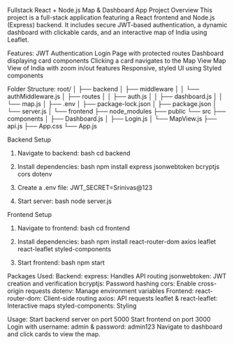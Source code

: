 Fullstack React + Node.js Map & Dashboard App
Project Overview
This project is a full-stack application featuring a React frontend and Node.js (Express) backend.
It includes secure JWT-based authentication, a dynamic dashboard with clickable cards, and an interactive map of India using Leaflet.

Features:
JWT Authentication
Login Page with protected routes
Dashboard displaying card components
Clicking a card navigates to the Map View
Map View of India with zoom in/out features
Responsive, styled UI using Styled components

Folder Structure:
root/
│
├── backend
│   ├── middleware
│   │   └── authMiddleware.js
│   ├── routes
│   │   ├── auth.js
│   │   ├── dashboard.js
│   │   └── map.js
│   ├── .env
│   ├── package-lock.json
│   ├── package.json
│   └── server.js
│
└── frontend
    ├── node_modules
    ├── public
    └── src
        ├── components
        │   ├── Dashboard.js
        │   ├── Login.js
        │   └── MapView.js
        ├── api.js
        ├── App.css
        └── App.js

Backend Setup
1. Navigate to backend:
bash cd backend

2. Install dependencies:
bash npm install express jsonwebtoken bcryptjs cors dotenv

3. Create a .env file:
JWT_SECRET=Srinivas@123

4. Start server:
bash node server.js

Frontend Setup
1. Navigate to frontend:
bash cd frontend

2. Install dependencies:
bash npm install react-router-dom axios leaflet react-leaflet styled-components

3. Start frontend:
bash npm start

Packages Used:
Backend:
express: Handles API routing
jsonwebtoken: JWT creation and verification
bcryptjs: Password hashing
cors: Enable cross-origin requests
dotenv: Manage environment variables
Frontend:
react-router-dom: Client-side routing
axios: API requests
leaflet & react-leaflet: Interactive maps
styled-components: Styling

Usage:
Start backend server on port 5000
Start frontend on port 3000
Login with username: admin & password: admin123
Navigate to dashboard and click cards to view the map.
